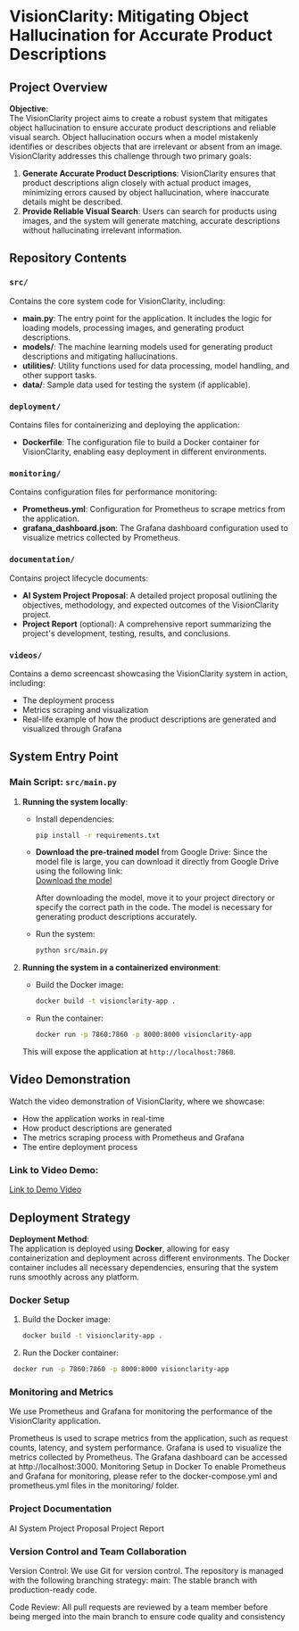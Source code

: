 # VisionClarity: Mitigating Object Hallucination for Accurate Product Descriptions

## Project Overview

**Objective**:  
The VisionClarity project aims to create a robust system that mitigates object hallucination to ensure accurate product descriptions and reliable visual search. Object hallucination occurs when a model mistakenly identifies or describes objects that are irrelevant or absent from an image. VisionClarity addresses this challenge through two primary goals:
1. **Generate Accurate Product Descriptions**: VisionClarity ensures that product descriptions align closely with actual product images, minimizing errors caused by object hallucination, where inaccurate details might be described.
2. **Provide Reliable Visual Search**: Users can search for products using images, and the system will generate matching, accurate descriptions without hallucinating irrelevant information.

## Repository Contents

### `src/`
Contains the core system code for VisionClarity, including:
- **main.py**: The entry point for the application. It includes the logic for loading models, processing images, and generating product descriptions.
- **models/**: The machine learning models used for generating product descriptions and mitigating hallucinations.
- **utilities/**: Utility functions used for data processing, model handling, and other support tasks.
- **data/**: Sample data used for testing the system (if applicable).

### `deployment/`
Contains files for containerizing and deploying the application:
- **Dockerfile**: The configuration file to build a Docker container for VisionClarity, enabling easy deployment in different environments.
  
### `monitoring/`
Contains configuration files for performance monitoring:
- **Prometheus.yml**: Configuration for Prometheus to scrape metrics from the application.
- **grafana_dashboard.json**: The Grafana dashboard configuration used to visualize metrics collected by Prometheus.

### `documentation/`
Contains project lifecycle documents:
- **AI System Project Proposal**: A detailed project proposal outlining the objectives, methodology, and expected outcomes of the VisionClarity project.
- **Project Report** (optional): A comprehensive report summarizing the project's development, testing, results, and conclusions.

### `videos/`
Contains a demo screencast showcasing the VisionClarity system in action, including:
- The deployment process
- Metrics scraping and visualization
- Real-life example of how the product descriptions are generated and visualized through Grafana

## System Entry Point

### Main Script: `src/main.py`

1. **Running the system locally**:
    - Install dependencies:  
      ```bash
      pip install -r requirements.txt
      ```

    - **Download the pre-trained model** from Google Drive:
      Since the model file is large, you can download it directly from Google Drive using the following link:  
      [Download the model](https://drive.google.com/file/d/1Xrpo-fuwqbaeOnKht5V2DSTkPUGzNZUo/view?usp=sharing)

      After downloading the model, move it to your project directory or specify the correct path in the code. The model is necessary for generating product descriptions accurately.

    - Run the system:
      ```bash
      python src/main.py
      ```

2. **Running the system in a containerized environment**:
    - Build the Docker image:
      ```bash
      docker build -t visionclarity-app .
      ```

    - Run the container:
      ```bash
      docker run -p 7860:7860 -p 8000:8000 visionclarity-app
      ```

    This will expose the application at `http://localhost:7860`.
   

## Video Demonstration

Watch the video demonstration of VisionClarity, where we showcase:
- How the application works in real-time
- How product descriptions are generated
- The metrics scraping process with Prometheus and Grafana
- The entire deployment process

### Link to Video Demo:
[Link to Demo Video](video)

## Deployment Strategy

**Deployment Method**:  
The application is deployed using **Docker**, allowing for easy containerization and deployment across different environments. The Docker container includes all necessary dependencies, ensuring that the system runs smoothly across any platform.

### Docker Setup
1. Build the Docker image:
   ```bash
   docker build -t visionclarity-app .
   ```
2.  Run the Docker container:
   
   ```bash
    docker run -p 7860:7860 -p 8000:8000 visionclarity-app
   ```
### Monitoring and Metrics
We use Prometheus and Grafana for monitoring the performance of the VisionClarity application.

Prometheus is used to scrape metrics from the application, such as request counts, latency, and system performance.
Grafana is used to visualize the metrics collected by Prometheus. The Grafana dashboard can be accessed at http://localhost:3000.
Monitoring Setup in Docker
To enable Prometheus and Grafana for monitoring, please refer to the docker-compose.yml and prometheus.yml files in the monitoring/ folder.

### Project Documentation
AI System Project Proposal
Project Report 

### Version Control and Team Collaboration
Version Control: We use Git for version control. The repository is managed with the following branching strategy:
main: The stable branch with production-ready code.

Code Review: All pull requests are reviewed by a team member before being merged into the main branch to ensure code quality and consistency



